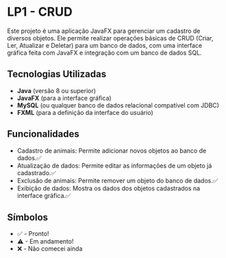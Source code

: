 # LP1 - CRUD 

Este projeto é uma aplicação JavaFX para gerenciar um cadastro de diversos objetos. Ele permite realizar operações básicas de CRUD (Criar, Ler, Atualizar e Deletar) para um banco de dados, com uma interface gráfica feita com JavaFX e integração com um banco de dados SQL.

## Tecnologias Utilizadas

- **Java** (versão 8 ou superior)
- **JavaFX** (para a interface gráfica)
- **MySQL** (ou qualquer banco de dados relacional compatível com JDBC)
- **FXML** (para a definição da interface do usuário)

## Funcionalidades

- Cadastro de animais: Permite adicionar novos objetos ao banco de dados.✅
- Atualização de dados: Permite editar as informações de um objeto já cadastrado.✅
- Exclusão de animais: Permite remover um objeto do banco de dados.✅
- Exibição de dados: Mostra os dados dos objetos cadastrados na interface gráfica.✅

## Símbolos
- ✅ - Pronto!
- ⚠ - Em andamento!
- ❌ - Não comecei ainda
